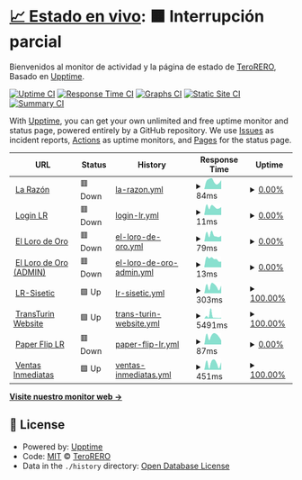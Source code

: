 # [📈 Estado en vivo](https://radar.takkini.eu.org): <!--live status--> **🟧 Interrupción parcial**

Bienvenidos al monitor de actividad y la página de estado de [TeroRERO](http://www.devinconde.com), Basado en [Upptime](https://github.com/upptime/upptime).

[![Uptime CI](https://github.com/terorero/monitor/workflows/Uptime%20CI/badge.svg)](https://github.com/terorero/monitor/actions?query=workflow%3A%22Uptime+CI%22)
[![Response Time CI](https://github.com/terorero/monitor/workflows/Response%20Time%20CI/badge.svg)](https://github.com/terorero/monitor/actions?query=workflow%3A%22Response+Time+CI%22)
[![Graphs CI](https://github.com/terorero/monitor/workflows/Graphs%20CI/badge.svg)](https://github.com/terorero/monitor/actions?query=workflow%3A%22Graphs+CI%22)
[![Static Site CI](https://github.com/terorero/monitor/workflows/Static%20Site%20CI/badge.svg)](https://github.com/terorero/monitor/actions?query=workflow%3A%22Static+Site+CI%22)
[![Summary CI](https://github.com/terorero/monitor/workflows/Summary%20CI/badge.svg)](https://github.com/terorero/monitor/actions?query=workflow%3A%22Summary+CI%22)

With [Upptime](https://upptime.js.org), you can get your own unlimited and free uptime monitor and status page, powered entirely by a GitHub repository. We use [Issues](https://github.com/terorero/monitor/issues) as incident reports, [Actions](https://github.com/terorero/monitor/actions) as uptime monitors, and [Pages](https://radar.takkini.eu.org) for the status page.

<!--start: status pages-->
<!-- This summary is generated by Upptime (https://github.com/upptime/upptime) -->
<!-- Do not edit this manually, your changes will be overwritten -->
<!-- prettier-ignore -->
| URL | Status | History | Response Time | Uptime |
| --- | ------ | ------- | ------------- | ------ |
| <img alt="" src="https://icons.duckduckgo.com/ip3/www.la-razon.com.ico" height="13"> [La Razón](https://www.la-razon.com) | 🟥 Down | [la-razon.yml](https://github.com/terorero/monitor/commits/HEAD/history/la-razon.yml) | <details><summary><img alt="Response time graph" src="./graphs/la-razon/response-time-week.png" height="20"> 84ms</summary><br><a href="https://radar.takkini.eu.org/history/la-razon"><img alt="Response time 138" src="https://img.shields.io/endpoint?url=https%3A%2F%2Fraw.githubusercontent.com%2Fterorero%2Fmonitor%2FHEAD%2Fapi%2Fla-razon%2Fresponse-time.json"></a><br><a href="https://radar.takkini.eu.org/history/la-razon"><img alt="24-hour response time 94" src="https://img.shields.io/endpoint?url=https%3A%2F%2Fraw.githubusercontent.com%2Fterorero%2Fmonitor%2FHEAD%2Fapi%2Fla-razon%2Fresponse-time-day.json"></a><br><a href="https://radar.takkini.eu.org/history/la-razon"><img alt="7-day response time 84" src="https://img.shields.io/endpoint?url=https%3A%2F%2Fraw.githubusercontent.com%2Fterorero%2Fmonitor%2FHEAD%2Fapi%2Fla-razon%2Fresponse-time-week.json"></a><br><a href="https://radar.takkini.eu.org/history/la-razon"><img alt="30-day response time 92" src="https://img.shields.io/endpoint?url=https%3A%2F%2Fraw.githubusercontent.com%2Fterorero%2Fmonitor%2FHEAD%2Fapi%2Fla-razon%2Fresponse-time-month.json"></a><br><a href="https://radar.takkini.eu.org/history/la-razon"><img alt="1-year response time 91" src="https://img.shields.io/endpoint?url=https%3A%2F%2Fraw.githubusercontent.com%2Fterorero%2Fmonitor%2FHEAD%2Fapi%2Fla-razon%2Fresponse-time-year.json"></a></details> | <details><summary><a href="https://radar.takkini.eu.org/history/la-razon">0.00%</a></summary><a href="https://radar.takkini.eu.org/history/la-razon"><img alt="All-time uptime 59.62%" src="https://img.shields.io/endpoint?url=https%3A%2F%2Fraw.githubusercontent.com%2Fterorero%2Fmonitor%2FHEAD%2Fapi%2Fla-razon%2Fuptime.json"></a><br><a href="https://radar.takkini.eu.org/history/la-razon"><img alt="24-hour uptime 0.00%" src="https://img.shields.io/endpoint?url=https%3A%2F%2Fraw.githubusercontent.com%2Fterorero%2Fmonitor%2FHEAD%2Fapi%2Fla-razon%2Fuptime-day.json"></a><br><a href="https://radar.takkini.eu.org/history/la-razon"><img alt="7-day uptime 0.00%" src="https://img.shields.io/endpoint?url=https%3A%2F%2Fraw.githubusercontent.com%2Fterorero%2Fmonitor%2FHEAD%2Fapi%2Fla-razon%2Fuptime-week.json"></a><br><a href="https://radar.takkini.eu.org/history/la-razon"><img alt="30-day uptime 0.00%" src="https://img.shields.io/endpoint?url=https%3A%2F%2Fraw.githubusercontent.com%2Fterorero%2Fmonitor%2FHEAD%2Fapi%2Fla-razon%2Fuptime-month.json"></a><br><a href="https://radar.takkini.eu.org/history/la-razon"><img alt="1-year uptime 4.08%" src="https://img.shields.io/endpoint?url=https%3A%2F%2Fraw.githubusercontent.com%2Fterorero%2Fmonitor%2FHEAD%2Fapi%2Fla-razon%2Fuptime-year.json"></a></details>
| <img alt="" src="https://icons.duckduckgo.com/ip3/www.la-razon.com.ico" height="13"> [Login LR](https://www.la-razon.com/login) | 🟥 Down | [login-lr.yml](https://github.com/terorero/monitor/commits/HEAD/history/login-lr.yml) | <details><summary><img alt="Response time graph" src="./graphs/login-lr/response-time-week.png" height="20"> 11ms</summary><br><a href="https://radar.takkini.eu.org/history/login-lr"><img alt="Response time 110" src="https://img.shields.io/endpoint?url=https%3A%2F%2Fraw.githubusercontent.com%2Fterorero%2Fmonitor%2FHEAD%2Fapi%2Flogin-lr%2Fresponse-time.json"></a><br><a href="https://radar.takkini.eu.org/history/login-lr"><img alt="24-hour response time 11" src="https://img.shields.io/endpoint?url=https%3A%2F%2Fraw.githubusercontent.com%2Fterorero%2Fmonitor%2FHEAD%2Fapi%2Flogin-lr%2Fresponse-time-day.json"></a><br><a href="https://radar.takkini.eu.org/history/login-lr"><img alt="7-day response time 11" src="https://img.shields.io/endpoint?url=https%3A%2F%2Fraw.githubusercontent.com%2Fterorero%2Fmonitor%2FHEAD%2Fapi%2Flogin-lr%2Fresponse-time-week.json"></a><br><a href="https://radar.takkini.eu.org/history/login-lr"><img alt="30-day response time 12" src="https://img.shields.io/endpoint?url=https%3A%2F%2Fraw.githubusercontent.com%2Fterorero%2Fmonitor%2FHEAD%2Fapi%2Flogin-lr%2Fresponse-time-month.json"></a><br><a href="https://radar.takkini.eu.org/history/login-lr"><img alt="1-year response time 20" src="https://img.shields.io/endpoint?url=https%3A%2F%2Fraw.githubusercontent.com%2Fterorero%2Fmonitor%2FHEAD%2Fapi%2Flogin-lr%2Fresponse-time-year.json"></a></details> | <details><summary><a href="https://radar.takkini.eu.org/history/login-lr">0.00%</a></summary><a href="https://radar.takkini.eu.org/history/login-lr"><img alt="All-time uptime 59.53%" src="https://img.shields.io/endpoint?url=https%3A%2F%2Fraw.githubusercontent.com%2Fterorero%2Fmonitor%2FHEAD%2Fapi%2Flogin-lr%2Fuptime.json"></a><br><a href="https://radar.takkini.eu.org/history/login-lr"><img alt="24-hour uptime 0.00%" src="https://img.shields.io/endpoint?url=https%3A%2F%2Fraw.githubusercontent.com%2Fterorero%2Fmonitor%2FHEAD%2Fapi%2Flogin-lr%2Fuptime-day.json"></a><br><a href="https://radar.takkini.eu.org/history/login-lr"><img alt="7-day uptime 0.00%" src="https://img.shields.io/endpoint?url=https%3A%2F%2Fraw.githubusercontent.com%2Fterorero%2Fmonitor%2FHEAD%2Fapi%2Flogin-lr%2Fuptime-week.json"></a><br><a href="https://radar.takkini.eu.org/history/login-lr"><img alt="30-day uptime 0.00%" src="https://img.shields.io/endpoint?url=https%3A%2F%2Fraw.githubusercontent.com%2Fterorero%2Fmonitor%2FHEAD%2Fapi%2Flogin-lr%2Fuptime-month.json"></a><br><a href="https://radar.takkini.eu.org/history/login-lr"><img alt="1-year uptime 4.08%" src="https://img.shields.io/endpoint?url=https%3A%2F%2Fraw.githubusercontent.com%2Fterorero%2Fmonitor%2FHEAD%2Fapi%2Flogin-lr%2Fuptime-year.json"></a></details>
| <img alt="" src="https://icons.duckduckgo.com/ip3/lorodeoro.la-razon.com.ico" height="13"> [El Loro de Oro](https://lorodeoro.la-razon.com) | 🟥 Down | [el-loro-de-oro.yml](https://github.com/terorero/monitor/commits/HEAD/history/el-loro-de-oro.yml) | <details><summary><img alt="Response time graph" src="./graphs/el-loro-de-oro/response-time-week.png" height="20"> 79ms</summary><br><a href="https://radar.takkini.eu.org/history/el-loro-de-oro"><img alt="Response time 273" src="https://img.shields.io/endpoint?url=https%3A%2F%2Fraw.githubusercontent.com%2Fterorero%2Fmonitor%2FHEAD%2Fapi%2Fel-loro-de-oro%2Fresponse-time.json"></a><br><a href="https://radar.takkini.eu.org/history/el-loro-de-oro"><img alt="24-hour response time 70" src="https://img.shields.io/endpoint?url=https%3A%2F%2Fraw.githubusercontent.com%2Fterorero%2Fmonitor%2FHEAD%2Fapi%2Fel-loro-de-oro%2Fresponse-time-day.json"></a><br><a href="https://radar.takkini.eu.org/history/el-loro-de-oro"><img alt="7-day response time 79" src="https://img.shields.io/endpoint?url=https%3A%2F%2Fraw.githubusercontent.com%2Fterorero%2Fmonitor%2FHEAD%2Fapi%2Fel-loro-de-oro%2Fresponse-time-week.json"></a><br><a href="https://radar.takkini.eu.org/history/el-loro-de-oro"><img alt="30-day response time 85" src="https://img.shields.io/endpoint?url=https%3A%2F%2Fraw.githubusercontent.com%2Fterorero%2Fmonitor%2FHEAD%2Fapi%2Fel-loro-de-oro%2Fresponse-time-month.json"></a><br><a href="https://radar.takkini.eu.org/history/el-loro-de-oro"><img alt="1-year response time 115" src="https://img.shields.io/endpoint?url=https%3A%2F%2Fraw.githubusercontent.com%2Fterorero%2Fmonitor%2FHEAD%2Fapi%2Fel-loro-de-oro%2Fresponse-time-year.json"></a></details> | <details><summary><a href="https://radar.takkini.eu.org/history/el-loro-de-oro">0.00%</a></summary><a href="https://radar.takkini.eu.org/history/el-loro-de-oro"><img alt="All-time uptime 59.54%" src="https://img.shields.io/endpoint?url=https%3A%2F%2Fraw.githubusercontent.com%2Fterorero%2Fmonitor%2FHEAD%2Fapi%2Fel-loro-de-oro%2Fuptime.json"></a><br><a href="https://radar.takkini.eu.org/history/el-loro-de-oro"><img alt="24-hour uptime 0.00%" src="https://img.shields.io/endpoint?url=https%3A%2F%2Fraw.githubusercontent.com%2Fterorero%2Fmonitor%2FHEAD%2Fapi%2Fel-loro-de-oro%2Fuptime-day.json"></a><br><a href="https://radar.takkini.eu.org/history/el-loro-de-oro"><img alt="7-day uptime 0.00%" src="https://img.shields.io/endpoint?url=https%3A%2F%2Fraw.githubusercontent.com%2Fterorero%2Fmonitor%2FHEAD%2Fapi%2Fel-loro-de-oro%2Fuptime-week.json"></a><br><a href="https://radar.takkini.eu.org/history/el-loro-de-oro"><img alt="30-day uptime 0.00%" src="https://img.shields.io/endpoint?url=https%3A%2F%2Fraw.githubusercontent.com%2Fterorero%2Fmonitor%2FHEAD%2Fapi%2Fel-loro-de-oro%2Fuptime-month.json"></a><br><a href="https://radar.takkini.eu.org/history/el-loro-de-oro"><img alt="1-year uptime 4.08%" src="https://img.shields.io/endpoint?url=https%3A%2F%2Fraw.githubusercontent.com%2Fterorero%2Fmonitor%2FHEAD%2Fapi%2Fel-loro-de-oro%2Fuptime-year.json"></a></details>
| <img alt="" src="https://icons.duckduckgo.com/ip3/lorodeoro.la-razon.com.ico" height="13"> [El Loro de Oro (ADMIN)](https://lorodeoro.la-razon.com/admin) | 🟥 Down | [el-loro-de-oro-admin.yml](https://github.com/terorero/monitor/commits/HEAD/history/el-loro-de-oro-admin.yml) | <details><summary><img alt="Response time graph" src="./graphs/el-loro-de-oro-admin/response-time-week.png" height="20"> 13ms</summary><br><a href="https://radar.takkini.eu.org/history/el-loro-de-oro-admin"><img alt="Response time 234" src="https://img.shields.io/endpoint?url=https%3A%2F%2Fraw.githubusercontent.com%2Fterorero%2Fmonitor%2FHEAD%2Fapi%2Fel-loro-de-oro-admin%2Fresponse-time.json"></a><br><a href="https://radar.takkini.eu.org/history/el-loro-de-oro-admin"><img alt="24-hour response time 9" src="https://img.shields.io/endpoint?url=https%3A%2F%2Fraw.githubusercontent.com%2Fterorero%2Fmonitor%2FHEAD%2Fapi%2Fel-loro-de-oro-admin%2Fresponse-time-day.json"></a><br><a href="https://radar.takkini.eu.org/history/el-loro-de-oro-admin"><img alt="7-day response time 13" src="https://img.shields.io/endpoint?url=https%3A%2F%2Fraw.githubusercontent.com%2Fterorero%2Fmonitor%2FHEAD%2Fapi%2Fel-loro-de-oro-admin%2Fresponse-time-week.json"></a><br><a href="https://radar.takkini.eu.org/history/el-loro-de-oro-admin"><img alt="30-day response time 12" src="https://img.shields.io/endpoint?url=https%3A%2F%2Fraw.githubusercontent.com%2Fterorero%2Fmonitor%2FHEAD%2Fapi%2Fel-loro-de-oro-admin%2Fresponse-time-month.json"></a><br><a href="https://radar.takkini.eu.org/history/el-loro-de-oro-admin"><img alt="1-year response time 50" src="https://img.shields.io/endpoint?url=https%3A%2F%2Fraw.githubusercontent.com%2Fterorero%2Fmonitor%2FHEAD%2Fapi%2Fel-loro-de-oro-admin%2Fresponse-time-year.json"></a></details> | <details><summary><a href="https://radar.takkini.eu.org/history/el-loro-de-oro-admin">0.00%</a></summary><a href="https://radar.takkini.eu.org/history/el-loro-de-oro-admin"><img alt="All-time uptime 59.32%" src="https://img.shields.io/endpoint?url=https%3A%2F%2Fraw.githubusercontent.com%2Fterorero%2Fmonitor%2FHEAD%2Fapi%2Fel-loro-de-oro-admin%2Fuptime.json"></a><br><a href="https://radar.takkini.eu.org/history/el-loro-de-oro-admin"><img alt="24-hour uptime 0.00%" src="https://img.shields.io/endpoint?url=https%3A%2F%2Fraw.githubusercontent.com%2Fterorero%2Fmonitor%2FHEAD%2Fapi%2Fel-loro-de-oro-admin%2Fuptime-day.json"></a><br><a href="https://radar.takkini.eu.org/history/el-loro-de-oro-admin"><img alt="7-day uptime 0.00%" src="https://img.shields.io/endpoint?url=https%3A%2F%2Fraw.githubusercontent.com%2Fterorero%2Fmonitor%2FHEAD%2Fapi%2Fel-loro-de-oro-admin%2Fuptime-week.json"></a><br><a href="https://radar.takkini.eu.org/history/el-loro-de-oro-admin"><img alt="30-day uptime 0.00%" src="https://img.shields.io/endpoint?url=https%3A%2F%2Fraw.githubusercontent.com%2Fterorero%2Fmonitor%2FHEAD%2Fapi%2Fel-loro-de-oro-admin%2Fuptime-month.json"></a><br><a href="https://radar.takkini.eu.org/history/el-loro-de-oro-admin"><img alt="1-year uptime 4.08%" src="https://img.shields.io/endpoint?url=https%3A%2F%2Fraw.githubusercontent.com%2Fterorero%2Fmonitor%2FHEAD%2Fapi%2Fel-loro-de-oro-admin%2Fuptime-year.json"></a></details>
| <img alt="" src="https://icons.duckduckgo.com/ip3/larazon.sisetic.com.ico" height="13"> [LR-Sisetic](https://larazon.sisetic.com) | 🟩 Up | [lr-sisetic.yml](https://github.com/terorero/monitor/commits/HEAD/history/lr-sisetic.yml) | <details><summary><img alt="Response time graph" src="./graphs/lr-sisetic/response-time-week.png" height="20"> 303ms</summary><br><a href="https://radar.takkini.eu.org/history/lr-sisetic"><img alt="Response time 340" src="https://img.shields.io/endpoint?url=https%3A%2F%2Fraw.githubusercontent.com%2Fterorero%2Fmonitor%2FHEAD%2Fapi%2Flr-sisetic%2Fresponse-time.json"></a><br><a href="https://radar.takkini.eu.org/history/lr-sisetic"><img alt="24-hour response time 326" src="https://img.shields.io/endpoint?url=https%3A%2F%2Fraw.githubusercontent.com%2Fterorero%2Fmonitor%2FHEAD%2Fapi%2Flr-sisetic%2Fresponse-time-day.json"></a><br><a href="https://radar.takkini.eu.org/history/lr-sisetic"><img alt="7-day response time 303" src="https://img.shields.io/endpoint?url=https%3A%2F%2Fraw.githubusercontent.com%2Fterorero%2Fmonitor%2FHEAD%2Fapi%2Flr-sisetic%2Fresponse-time-week.json"></a><br><a href="https://radar.takkini.eu.org/history/lr-sisetic"><img alt="30-day response time 333" src="https://img.shields.io/endpoint?url=https%3A%2F%2Fraw.githubusercontent.com%2Fterorero%2Fmonitor%2FHEAD%2Fapi%2Flr-sisetic%2Fresponse-time-month.json"></a><br><a href="https://radar.takkini.eu.org/history/lr-sisetic"><img alt="1-year response time 340" src="https://img.shields.io/endpoint?url=https%3A%2F%2Fraw.githubusercontent.com%2Fterorero%2Fmonitor%2FHEAD%2Fapi%2Flr-sisetic%2Fresponse-time-year.json"></a></details> | <details><summary><a href="https://radar.takkini.eu.org/history/lr-sisetic">100.00%</a></summary><a href="https://radar.takkini.eu.org/history/lr-sisetic"><img alt="All-time uptime 96.82%" src="https://img.shields.io/endpoint?url=https%3A%2F%2Fraw.githubusercontent.com%2Fterorero%2Fmonitor%2FHEAD%2Fapi%2Flr-sisetic%2Fuptime.json"></a><br><a href="https://radar.takkini.eu.org/history/lr-sisetic"><img alt="24-hour uptime 100.00%" src="https://img.shields.io/endpoint?url=https%3A%2F%2Fraw.githubusercontent.com%2Fterorero%2Fmonitor%2FHEAD%2Fapi%2Flr-sisetic%2Fuptime-day.json"></a><br><a href="https://radar.takkini.eu.org/history/lr-sisetic"><img alt="7-day uptime 100.00%" src="https://img.shields.io/endpoint?url=https%3A%2F%2Fraw.githubusercontent.com%2Fterorero%2Fmonitor%2FHEAD%2Fapi%2Flr-sisetic%2Fuptime-week.json"></a><br><a href="https://radar.takkini.eu.org/history/lr-sisetic"><img alt="30-day uptime 100.00%" src="https://img.shields.io/endpoint?url=https%3A%2F%2Fraw.githubusercontent.com%2Fterorero%2Fmonitor%2FHEAD%2Fapi%2Flr-sisetic%2Fuptime-month.json"></a><br><a href="https://radar.takkini.eu.org/history/lr-sisetic"><img alt="1-year uptime 96.82%" src="https://img.shields.io/endpoint?url=https%3A%2F%2Fraw.githubusercontent.com%2Fterorero%2Fmonitor%2FHEAD%2Fapi%2Flr-sisetic%2Fuptime-year.json"></a></details>
| <img alt="" src="https://icons.duckduckgo.com/ip3/www.transturin.com.ico" height="13"> [TransTurin Website](https://www.transturin.com) | 🟩 Up | [trans-turin-website.yml](https://github.com/terorero/monitor/commits/HEAD/history/trans-turin-website.yml) | <details><summary><img alt="Response time graph" src="./graphs/trans-turin-website/response-time-week.png" height="20"> 5491ms</summary><br><a href="https://radar.takkini.eu.org/history/trans-turin-website"><img alt="Response time 2014" src="https://img.shields.io/endpoint?url=https%3A%2F%2Fraw.githubusercontent.com%2Fterorero%2Fmonitor%2FHEAD%2Fapi%2Ftrans-turin-website%2Fresponse-time.json"></a><br><a href="https://radar.takkini.eu.org/history/trans-turin-website"><img alt="24-hour response time 1845" src="https://img.shields.io/endpoint?url=https%3A%2F%2Fraw.githubusercontent.com%2Fterorero%2Fmonitor%2FHEAD%2Fapi%2Ftrans-turin-website%2Fresponse-time-day.json"></a><br><a href="https://radar.takkini.eu.org/history/trans-turin-website"><img alt="7-day response time 5491" src="https://img.shields.io/endpoint?url=https%3A%2F%2Fraw.githubusercontent.com%2Fterorero%2Fmonitor%2FHEAD%2Fapi%2Ftrans-turin-website%2Fresponse-time-week.json"></a><br><a href="https://radar.takkini.eu.org/history/trans-turin-website"><img alt="30-day response time 2730" src="https://img.shields.io/endpoint?url=https%3A%2F%2Fraw.githubusercontent.com%2Fterorero%2Fmonitor%2FHEAD%2Fapi%2Ftrans-turin-website%2Fresponse-time-month.json"></a><br><a href="https://radar.takkini.eu.org/history/trans-turin-website"><img alt="1-year response time 1920" src="https://img.shields.io/endpoint?url=https%3A%2F%2Fraw.githubusercontent.com%2Fterorero%2Fmonitor%2FHEAD%2Fapi%2Ftrans-turin-website%2Fresponse-time-year.json"></a></details> | <details><summary><a href="https://radar.takkini.eu.org/history/trans-turin-website">100.00%</a></summary><a href="https://radar.takkini.eu.org/history/trans-turin-website"><img alt="All-time uptime 97.62%" src="https://img.shields.io/endpoint?url=https%3A%2F%2Fraw.githubusercontent.com%2Fterorero%2Fmonitor%2FHEAD%2Fapi%2Ftrans-turin-website%2Fuptime.json"></a><br><a href="https://radar.takkini.eu.org/history/trans-turin-website"><img alt="24-hour uptime 100.00%" src="https://img.shields.io/endpoint?url=https%3A%2F%2Fraw.githubusercontent.com%2Fterorero%2Fmonitor%2FHEAD%2Fapi%2Ftrans-turin-website%2Fuptime-day.json"></a><br><a href="https://radar.takkini.eu.org/history/trans-turin-website"><img alt="7-day uptime 100.00%" src="https://img.shields.io/endpoint?url=https%3A%2F%2Fraw.githubusercontent.com%2Fterorero%2Fmonitor%2FHEAD%2Fapi%2Ftrans-turin-website%2Fuptime-week.json"></a><br><a href="https://radar.takkini.eu.org/history/trans-turin-website"><img alt="30-day uptime 100.00%" src="https://img.shields.io/endpoint?url=https%3A%2F%2Fraw.githubusercontent.com%2Fterorero%2Fmonitor%2FHEAD%2Fapi%2Ftrans-turin-website%2Fuptime-month.json"></a><br><a href="https://radar.takkini.eu.org/history/trans-turin-website"><img alt="1-year uptime 98.52%" src="https://img.shields.io/endpoint?url=https%3A%2F%2Fraw.githubusercontent.com%2Fterorero%2Fmonitor%2FHEAD%2Fapi%2Ftrans-turin-website%2Fuptime-year.json"></a></details>
| <img alt="" src="https://icons.duckduckgo.com/ip3/paper.la-razon.com.ico" height="13"> [Paper Flip LR](https://paper.la-razon.com) | 🟥 Down | [paper-flip-lr.yml](https://github.com/terorero/monitor/commits/HEAD/history/paper-flip-lr.yml) | <details><summary><img alt="Response time graph" src="./graphs/paper-flip-lr/response-time-week.png" height="20"> 87ms</summary><br><a href="https://radar.takkini.eu.org/history/paper-flip-lr"><img alt="Response time 93" src="https://img.shields.io/endpoint?url=https%3A%2F%2Fraw.githubusercontent.com%2Fterorero%2Fmonitor%2FHEAD%2Fapi%2Fpaper-flip-lr%2Fresponse-time.json"></a><br><a href="https://radar.takkini.eu.org/history/paper-flip-lr"><img alt="24-hour response time 41" src="https://img.shields.io/endpoint?url=https%3A%2F%2Fraw.githubusercontent.com%2Fterorero%2Fmonitor%2FHEAD%2Fapi%2Fpaper-flip-lr%2Fresponse-time-day.json"></a><br><a href="https://radar.takkini.eu.org/history/paper-flip-lr"><img alt="7-day response time 87" src="https://img.shields.io/endpoint?url=https%3A%2F%2Fraw.githubusercontent.com%2Fterorero%2Fmonitor%2FHEAD%2Fapi%2Fpaper-flip-lr%2Fresponse-time-week.json"></a><br><a href="https://radar.takkini.eu.org/history/paper-flip-lr"><img alt="30-day response time 88" src="https://img.shields.io/endpoint?url=https%3A%2F%2Fraw.githubusercontent.com%2Fterorero%2Fmonitor%2FHEAD%2Fapi%2Fpaper-flip-lr%2Fresponse-time-month.json"></a><br><a href="https://radar.takkini.eu.org/history/paper-flip-lr"><img alt="1-year response time 93" src="https://img.shields.io/endpoint?url=https%3A%2F%2Fraw.githubusercontent.com%2Fterorero%2Fmonitor%2FHEAD%2Fapi%2Fpaper-flip-lr%2Fresponse-time-year.json"></a></details> | <details><summary><a href="https://radar.takkini.eu.org/history/paper-flip-lr">0.00%</a></summary><a href="https://radar.takkini.eu.org/history/paper-flip-lr"><img alt="All-time uptime 2.38%" src="https://img.shields.io/endpoint?url=https%3A%2F%2Fraw.githubusercontent.com%2Fterorero%2Fmonitor%2FHEAD%2Fapi%2Fpaper-flip-lr%2Fuptime.json"></a><br><a href="https://radar.takkini.eu.org/history/paper-flip-lr"><img alt="24-hour uptime 0.00%" src="https://img.shields.io/endpoint?url=https%3A%2F%2Fraw.githubusercontent.com%2Fterorero%2Fmonitor%2FHEAD%2Fapi%2Fpaper-flip-lr%2Fuptime-day.json"></a><br><a href="https://radar.takkini.eu.org/history/paper-flip-lr"><img alt="7-day uptime 0.00%" src="https://img.shields.io/endpoint?url=https%3A%2F%2Fraw.githubusercontent.com%2Fterorero%2Fmonitor%2FHEAD%2Fapi%2Fpaper-flip-lr%2Fuptime-week.json"></a><br><a href="https://radar.takkini.eu.org/history/paper-flip-lr"><img alt="30-day uptime 0.00%" src="https://img.shields.io/endpoint?url=https%3A%2F%2Fraw.githubusercontent.com%2Fterorero%2Fmonitor%2FHEAD%2Fapi%2Fpaper-flip-lr%2Fuptime-month.json"></a><br><a href="https://radar.takkini.eu.org/history/paper-flip-lr"><img alt="1-year uptime 2.38%" src="https://img.shields.io/endpoint?url=https%3A%2F%2Fraw.githubusercontent.com%2Fterorero%2Fmonitor%2FHEAD%2Fapi%2Fpaper-flip-lr%2Fuptime-year.json"></a></details>
| <img alt="" src="https://icons.duckduckgo.com/ip3/ventasinmediatas.transturin.com.ico" height="13"> [Ventas Inmediatas](https://ventasinmediatas.transturin.com) | 🟩 Up | [ventas-inmediatas.yml](https://github.com/terorero/monitor/commits/HEAD/history/ventas-inmediatas.yml) | <details><summary><img alt="Response time graph" src="./graphs/ventas-inmediatas/response-time-week.png" height="20"> 451ms</summary><br><a href="https://radar.takkini.eu.org/history/ventas-inmediatas"><img alt="Response time 512" src="https://img.shields.io/endpoint?url=https%3A%2F%2Fraw.githubusercontent.com%2Fterorero%2Fmonitor%2FHEAD%2Fapi%2Fventas-inmediatas%2Fresponse-time.json"></a><br><a href="https://radar.takkini.eu.org/history/ventas-inmediatas"><img alt="24-hour response time 518" src="https://img.shields.io/endpoint?url=https%3A%2F%2Fraw.githubusercontent.com%2Fterorero%2Fmonitor%2FHEAD%2Fapi%2Fventas-inmediatas%2Fresponse-time-day.json"></a><br><a href="https://radar.takkini.eu.org/history/ventas-inmediatas"><img alt="7-day response time 451" src="https://img.shields.io/endpoint?url=https%3A%2F%2Fraw.githubusercontent.com%2Fterorero%2Fmonitor%2FHEAD%2Fapi%2Fventas-inmediatas%2Fresponse-time-week.json"></a><br><a href="https://radar.takkini.eu.org/history/ventas-inmediatas"><img alt="30-day response time 513" src="https://img.shields.io/endpoint?url=https%3A%2F%2Fraw.githubusercontent.com%2Fterorero%2Fmonitor%2FHEAD%2Fapi%2Fventas-inmediatas%2Fresponse-time-month.json"></a><br><a href="https://radar.takkini.eu.org/history/ventas-inmediatas"><img alt="1-year response time 502" src="https://img.shields.io/endpoint?url=https%3A%2F%2Fraw.githubusercontent.com%2Fterorero%2Fmonitor%2FHEAD%2Fapi%2Fventas-inmediatas%2Fresponse-time-year.json"></a></details> | <details><summary><a href="https://radar.takkini.eu.org/history/ventas-inmediatas">100.00%</a></summary><a href="https://radar.takkini.eu.org/history/ventas-inmediatas"><img alt="All-time uptime 96.61%" src="https://img.shields.io/endpoint?url=https%3A%2F%2Fraw.githubusercontent.com%2Fterorero%2Fmonitor%2FHEAD%2Fapi%2Fventas-inmediatas%2Fuptime.json"></a><br><a href="https://radar.takkini.eu.org/history/ventas-inmediatas"><img alt="24-hour uptime 100.00%" src="https://img.shields.io/endpoint?url=https%3A%2F%2Fraw.githubusercontent.com%2Fterorero%2Fmonitor%2FHEAD%2Fapi%2Fventas-inmediatas%2Fuptime-day.json"></a><br><a href="https://radar.takkini.eu.org/history/ventas-inmediatas"><img alt="7-day uptime 100.00%" src="https://img.shields.io/endpoint?url=https%3A%2F%2Fraw.githubusercontent.com%2Fterorero%2Fmonitor%2FHEAD%2Fapi%2Fventas-inmediatas%2Fuptime-week.json"></a><br><a href="https://radar.takkini.eu.org/history/ventas-inmediatas"><img alt="30-day uptime 100.00%" src="https://img.shields.io/endpoint?url=https%3A%2F%2Fraw.githubusercontent.com%2Fterorero%2Fmonitor%2FHEAD%2Fapi%2Fventas-inmediatas%2Fuptime-month.json"></a><br><a href="https://radar.takkini.eu.org/history/ventas-inmediatas"><img alt="1-year uptime 94.75%" src="https://img.shields.io/endpoint?url=https%3A%2F%2Fraw.githubusercontent.com%2Fterorero%2Fmonitor%2FHEAD%2Fapi%2Fventas-inmediatas%2Fuptime-year.json"></a></details>

<!--end: status pages-->

[**Visite nuestro monitor web →**](https://radar.takkini.eu.org)

## 📄 License

- Powered by: [Upptime](https://github.com/upptime/upptime)
- Code: [MIT](./LICENSE) © [TeroRERO](http://www.devinconde.com)
- Data in the `./history` directory: [Open Database License](https://opendatacommons.org/licenses/odbl/1-0/)
